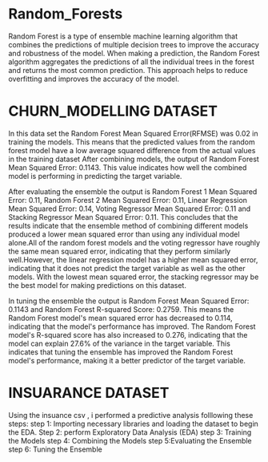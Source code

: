 # Random_Forests
Random Forest is a type of ensemble machine learning algorithm that combines the predictions of multiple decision trees to improve the accuracy and robustness of the model. 
When making a prediction, the Random Forest algorithm aggregates the predictions of all the individual trees in the forest and returns the most common prediction. This approach helps to reduce overfitting and improves the accuracy of the model.
# CHURN_MODELLING DATASET
In this data set the Random Forest Mean Squared Error(RFMSE) was 0.02 in training the models. This means that the predicted values from the random forest model have a low average squared difference from the actual values in the training dataset After combining models, the output of Random Forest Mean Squared Error: 0.1143. This value indicates how well the combined model is performing in predicting the target variable.

After evaluating the ensemble the output is Random Forest 1 Mean Squared Error: 0.11, Random Forest 2 Mean Squared Error: 0.11, Linear Regression Mean Squared Error: 0.14, Voting Regressor Mean Squared Error: 0.11 and Stacking Regressor Mean Squared Error: 0.11. This concludes that the results indicate that the ensemble method of combining different models produced a lower mean squared error than using any individual model alone.All of the random forest models and the voting regressor have roughly the same mean squared error, indicating that they perform similarly well.However, the linear regression model has a higher mean squared error, indicating that it does not predict the target variable as well as the other models. With the lowest mean squared error, the stacking regressor may be the best model for making predictions on this dataset.

In tuning the ensemble the output is Random Forest Mean Squared Error: 0.1143 and Random Forest R-squared Score: 0.2759. This means the Random Forest model's mean squared error has decreased to 0.114, indicating that the model's performance has improved. The Random Forest model's R-squared score has also increased to 0.276, indicating that the model can explain 27.6% of the variance in the target variable. This indicates that tuning the ensemble has improved the Random Forest model's performance, making it a better predictor of the target variable.

# INSUARANCE DATASET
Using the insuance csv , i performed a predictive analysis folllowing these steps:
step 1: Importing necessary libraries and loading the dataset to begin the EDA.
Step 2: perform Exploratory Data Analysis (EDA)
step 3: Training the Models
step 4: Combining the Models
step 5:Evaluating the Ensemble
step 6: Tuning the Ensemble
